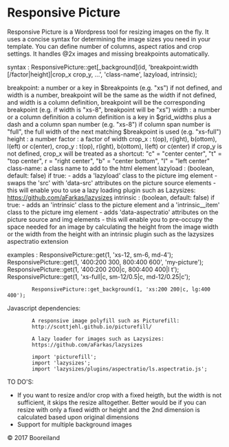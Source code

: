 # Responsive Picture

Responsive Picture is a Wordpress tool for resizing images on the fly.
It uses a concise syntax for determining the image sizes you need in your template.
You can define number of columns, aspect ratios and crop settings.
It handles @2x images and missing breakpoints automatically.

syntax    : ResponsivePicture::get[_background](id, 'breakpoint:width [/factor|height]|crop_x crop_y, …', 'class-name', lazyload, intrinsic);

breakpoint: a number or a key in $breakpoints (e.g. "xs")
			if not defined, and width is a number, breakpoint will be the same as the width
			if not defined, and width is a column definition, breakpoint will be the corresponding breakpoint
			(e.g. if width is "xs-8", breakpoint will be "xs")
width     : a number or a column definition
			a column definition is a key in $grid_widths plus a dash and a column span number (e.g. "xs-8")
			if column span number is "full", the full width of the next matching $breakpoint is used (e.g. "xs-full")
height    : a number
factor    : a factor of width
crop_x    : t(op), r(ight), b(ottom), l(eft) or c(enter),
crop_y    : t(op), r(ight), b(ottom), l(eft) or c(enter)
			if crop_y is not defined, crop_x will be treated as a shortcut:
			"c" = "center center", "t" = "top center", r = "right center", "b" = "center bottom", "l" = "left center"
class-name: a class name to add to the html element
lazyload  : (boolean, default: false) if true:
			- adds a 'lazyload' class to the picture img element
			- swaps the 'src' with 'data-src' attributes on the picture source elements
			- this will enable you to use a lazy loading plugin such as Lazysizes: https://github.com/aFarkas/lazysizes
intrinsic : (boolean, default: false) if true:
			- adds an 'intrinsic' class to the picture element and a 'intrinsic__item' class to the picture img element
			- adds 'data-aspectratio' attributes on the picture source and img elements
			- this will enable you to pre-occupy the space needed for an image by calculating the height from the image width or the width from the height
			  with an intrinsic plugin such as the lazysizes aspectratio extension

examples  : ResponsivePicture::get(1, 'xs-12, sm-6, md-4');
			ResponsivePicture::get(1, '400:200 300, 800:400 600', 'my-picture');
			ResponsivePicture::get(1, '400:200 200|c, 800:400 400|l t');
			ResponsivePicture::get(1, 'xs-full|c, sm-12/0.5|c, md-12/0.25|c');

			ResponsivePicture::get_background(1, 'xs:200 200|c, lg:400 400');


Javascript dependencies:

			A responsive image polyfill such as Picturefill:
			http://scottjehl.github.io/picturefill/

			A lazy loader for images such as Lazysizes:
			https://github.com/aFarkas/lazysizes

			import 'picturefill';
			import 'lazysizes';
			import 'lazysizes/plugins/aspectratio/ls.aspectratio.js';

TO DO'S:
* If you want to resize and/or crop with a fixed heigth, but the width is not sufficient, it skips the resize alltogether.
  Better would be if you can resize with only a fixed width or height and the 2nd dimension is calculated based upon original dimensions
* Support for multiple background images

© 2017 Booreiland